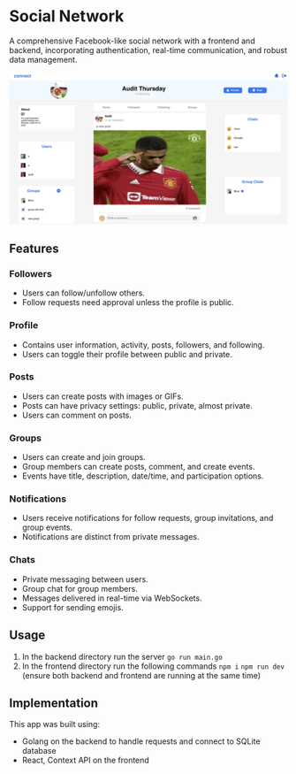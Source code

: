 # Social Network

A comprehensive Facebook-like social network with a frontend and backend, incorporating authentication, real-time communication, and robust data management.

![](./connectscreenshot.png)

## Features

### Followers

-   Users can follow/unfollow others.
-   Follow requests need approval unless the profile is public.

### Profile

-   Contains user information, activity, posts, followers, and following.
-   Users can toggle their profile between public and private.

### Posts

-   Users can create posts with images or GIFs.
-   Posts can have privacy settings: public, private, almost private.
-   Users can comment on posts.

### Groups

-   Users can create and join groups.
-   Group members can create posts, comment, and create events.
-   Events have title, description, date/time, and participation options.

### Notifications

-   Users receive notifications for follow requests, group invitations, and group events.
-   Notifications are distinct from private messages.

### Chats

-   Private messaging between users.
-   Group chat for group members.
-   Messages delivered in real-time via WebSockets.
-   Support for sending emojis.

## Usage

1. In the backend directory run the server ``` go run main.go ```
2. In the frontend directory run the following commands
		```npm i```
		```npm run dev``` 
		(ensure both backend and frontend are running at the same time)


## Implementation
This app was built using:

- Golang on the backend to handle requests and connect to SQLite database
- React, Context API on the frontend
